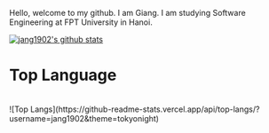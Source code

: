 Hello, welcome to my github. I am Giang. I am studying Software Engineering at FPT University in Hanoi.

[![jang1902's github stats](https://github-readme-stats.vercel.app/api?username=jang1902)](https://github.com/jang1902/)

<h1>Top Language</h1></br>
![Top Langs](https://github-readme-stats.vercel.app/api/top-langs/?username=jang1902&theme=tokyonight)
